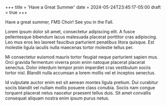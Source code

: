 +++
title = 'Have a Great Summer'
date = 2024-05-24T23:45:17-05:00
draft = true
+++

Have a great summer, FMS Choir! See you in the Fall.


Lorem ipsum dolor sit amet, consectetur adipiscing elit. A fusce pellentesque bibendum lacus malesuada placerat porttitor cras adipiscing. Leo mus eros leo laoreet faucibus parturient penatibus litora quisque. Est molestie ligula iaculis nulla maecenas tortor molestie tellus per.
<!--more-->
Mi consectetur euismod mauris tortor feugiat neque parturient sapien mus. Orci gravida fermentum viverra proin enim natoque placerat placerat senectus. Dolor interdum tempor proin imperdiet cras vestibulum sociis tortor nisl. Blandit nulla accumsan a lorem mollis vel et inceptos senectus.

Id vulputate auctor enim est sit aenean montes ligula pretium. Dui curabitur sociis blandit vel nullam mollis posuere class conubia. Sociis nam congue torquent placerat netus nascetur praesent tellus duis. Sit amet convallis consequat aliquam nostra enim ipsum purus netus.
